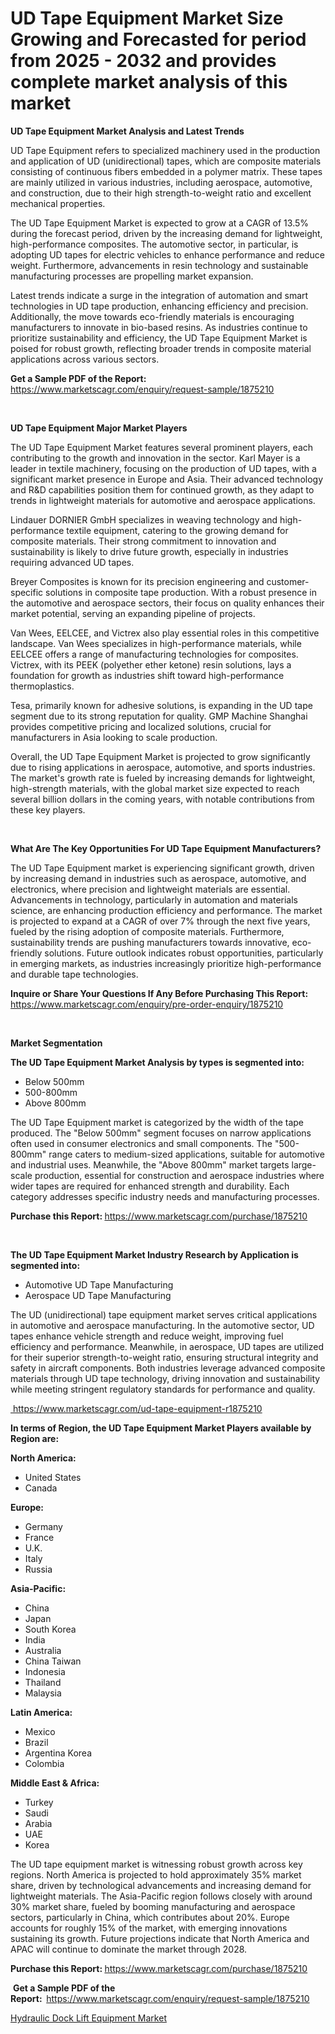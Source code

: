 <p><h1>UD Tape Equipment Market Size Growing and Forecasted for period from 2025 - 2032 and provides complete market analysis of this market</h1></p><p><strong>UD Tape Equipment Market Analysis and Latest Trends</strong></p>
<p><p>UD Tape Equipment refers to specialized machinery used in the production and application of UD (unidirectional) tapes, which are composite materials consisting of continuous fibers embedded in a polymer matrix. These tapes are mainly utilized in various industries, including aerospace, automotive, and construction, due to their high strength-to-weight ratio and excellent mechanical properties.</p><p>The UD Tape Equipment Market is expected to grow at a CAGR of 13.5% during the forecast period, driven by the increasing demand for lightweight, high-performance composites. The automotive sector, in particular, is adopting UD tapes for electric vehicles to enhance performance and reduce weight. Furthermore, advancements in resin technology and sustainable manufacturing processes are propelling market expansion.</p><p>Latest trends indicate a surge in the integration of automation and smart technologies in UD tape production, enhancing efficiency and precision. Additionally, the move towards eco-friendly materials is encouraging manufacturers to innovate in bio-based resins. As industries continue to prioritize sustainability and efficiency, the UD Tape Equipment Market is poised for robust growth, reflecting broader trends in composite material applications across various sectors.</p></p>
<p><strong>Get a Sample PDF of the Report:&nbsp;</strong> <a href="https://www.marketscagr.com/enquiry/request-sample/1875210?utm_campaign=1835&utm_medium=2&utm_source=Github&utm_content=ia&utm_term=28022025&utm_id=ud-tape-equipment">https://www.marketscagr.com/enquiry/request-sample/1875210</a></p>
<p>&nbsp;</p>
<p><strong>UD Tape Equipment Major Market Players</strong></p>
<p><p>The UD Tape Equipment Market features several prominent players, each contributing to the growth and innovation in the sector. Karl Mayer is a leader in textile machinery, focusing on the production of UD tapes, with a significant market presence in Europe and Asia. Their advanced technology and R&D capabilities position them for continued growth, as they adapt to trends in lightweight materials for automotive and aerospace applications.</p><p>Lindauer DORNIER GmbH specializes in weaving technology and high-performance textile equipment, catering to the growing demand for composite materials. Their strong commitment to innovation and sustainability is likely to drive future growth, especially in industries requiring advanced UD tapes.</p><p>Breyer Composites is known for its precision engineering and customer-specific solutions in composite tape production. With a robust presence in the automotive and aerospace sectors, their focus on quality enhances their market potential, serving an expanding pipeline of projects.</p><p>Van Wees, EELCEE, and Victrex also play essential roles in this competitive landscape. Van Wees specializes in high-performance materials, while EELCEE offers a range of manufacturing technologies for composites. Victrex, with its PEEK (polyether ether ketone) resin solutions, lays a foundation for growth as industries shift toward high-performance thermoplastics.</p><p>Tesa, primarily known for adhesive solutions, is expanding in the UD tape segment due to its strong reputation for quality. GMP Machine Shanghai provides competitive pricing and localized solutions, crucial for manufacturers in Asia looking to scale production.</p><p>Overall, the UD Tape Equipment Market is projected to grow significantly due to rising applications in aerospace, automotive, and sports industries. The market's growth rate is fueled by increasing demands for lightweight, high-strength materials, with the global market size expected to reach several billion dollars in the coming years, with notable contributions from these key players.</p></p>
<p>&nbsp;</p>
<p><strong>What Are The Key Opportunities For UD Tape Equipment Manufacturers?</strong></p>
<p><p>The UD Tape Equipment market is experiencing significant growth, driven by increasing demand in industries such as aerospace, automotive, and electronics, where precision and lightweight materials are essential. Advancements in technology, particularly in automation and materials science, are enhancing production efficiency and performance. The market is projected to expand at a CAGR of over 7% through the next five years, fueled by the rising adoption of composite materials. Furthermore, sustainability trends are pushing manufacturers towards innovative, eco-friendly solutions. Future outlook indicates robust opportunities, particularly in emerging markets, as industries increasingly prioritize high-performance and durable tape technologies.</p></p>
<p><strong>Inquire or Share Your Questions If Any Before Purchasing This Report:</strong> <a href="https://www.marketscagr.com/enquiry/pre-order-enquiry/1875210?utm_campaign=1835&utm_medium=2&utm_source=Github&utm_content=ia&utm_term=28022025&utm_id=ud-tape-equipment">https://www.marketscagr.com/enquiry/pre-order-enquiry/1875210</a></p>
<p>&nbsp;</p>
<p><strong>Market Segmentation</strong></p>
<p><strong>The UD Tape Equipment Market Analysis by types is segmented into:</strong></p>
<p><ul><li>Below 500mm</li><li>500-800mm</li><li>Above 800mm</li></ul></p>
<p><p>The UD Tape Equipment market is categorized by the width of the tape produced. The "Below 500mm" segment focuses on narrow applications often used in consumer electronics and small components. The "500-800mm" range caters to medium-sized applications, suitable for automotive and industrial uses. Meanwhile, the "Above 800mm" market targets large-scale production, essential for construction and aerospace industries where wider tapes are required for enhanced strength and durability. Each category addresses specific industry needs and manufacturing processes.</p></p>
<p><strong>Purchase this Report:&nbsp;</strong><a href="https://www.marketscagr.com/purchase/1875210?utm_campaign=1835&utm_medium=2&utm_source=Github&utm_content=ia&utm_term=28022025&utm_id=ud-tape-equipment">https://www.marketscagr.com/purchase/1875210</a></p>
<p>&nbsp;</p>
<p><strong>The UD Tape Equipment Market Industry Research by Application is segmented into:</strong></p>
<p><ul><li>Automotive UD Tape Manufacturing</li><li>Aerospace UD Tape Manufacturing</li></ul></p>
<p><p>The UD (unidirectional) tape equipment market serves critical applications in automotive and aerospace manufacturing. In the automotive sector, UD tapes enhance vehicle strength and reduce weight, improving fuel efficiency and performance. Meanwhile, in aerospace, UD tapes are utilized for their superior strength-to-weight ratio, ensuring structural integrity and safety in aircraft components. Both industries leverage advanced composite materials through UD tape technology, driving innovation and sustainability while meeting stringent regulatory standards for performance and quality.</p></p>
<p><a href="https://www.marketscagr.com/ud-tape-equipment-r1875210?utm_campaign=1835&utm_medium=2&utm_source=Github&utm_content=ia&utm_term=28022025&utm_id=ud-tape-equipment">&nbsp;https://www.marketscagr.com/ud-tape-equipment-r1875210</a></p>
<p><strong>In terms of Region, the UD Tape Equipment Market Players available by Region are:</strong></p>
<p>
    <p> <strong> North America: </strong>
        <ul>
            <li>United States</li>
            <li>Canada</li>
        </ul>
        </p> 
    <p> <strong> Europe: </strong>
        <ul>
            <li>Germany</li>
            <li>France</li>
            <li>U.K.</li>
            <li>Italy</li>
            <li>Russia</li>
        </ul>
        </p> 
    <p> <strong> Asia-Pacific: </strong>
        <ul>
            <li>China</li>
            <li>Japan</li>
            <li>South Korea</li>
            <li>India</li>
            <li>Australia</li>
            <li>China Taiwan</li>
            <li>Indonesia</li>
            <li>Thailand</li>
            <li>Malaysia</li>
        </ul>
        </p> 
    <p> <strong> Latin America: </strong>
        <ul>
            <li>Mexico</li>
            <li>Brazil</li>
            <li>Argentina Korea</li>
            <li>Colombia</li>
        </ul>
        </p> 
    <p> <strong> Middle East & Africa: </strong>
        <ul>
            <li>Turkey</li>
            <li>Saudi</li>
            <li>Arabia</li>
            <li>UAE</li>
            <li>Korea</li>
        </ul>
    </p>
    </p>
<p><p>The UD tape equipment market is witnessing robust growth across key regions. North America is projected to hold approximately 35% market share, driven by technological advancements and increasing demand for lightweight materials. The Asia-Pacific region follows closely with around 30% market share, fueled by booming manufacturing and aerospace sectors, particularly in China, which contributes about 20%. Europe accounts for roughly 15% of the market, with emerging innovations sustaining its growth. Future projections indicate that North America and APAC will continue to dominate the market through 2028.</p></p>
<p><strong>Purchase this Report: </strong><a href="https://www.marketscagr.com/purchase/1875210?utm_campaign=1835&utm_medium=2&utm_source=Github&utm_content=ia&utm_term=28022025&utm_id=ud-tape-equipment">https://www.marketscagr.com/purchase/1875210</a></p>
<p>&nbsp;<strong>Get a Sample PDF of the Report:&nbsp;&nbsp;</strong><a href="https://www.marketscagr.com/enquiry/request-sample/1875210?utm_campaign=1835&utm_medium=2&utm_source=Github&utm_content=ia&utm_term=28022025&utm_id=ud-tape-equipment">https://www.marketscagr.com/enquiry/request-sample/1875210</a></p>
<p><strong></strong></p>
<p><p><a href="https://github.com/cachaskluwe/Market-Research-Report-List-1/blob/main/hydraulic-dock-lift-equipment-market.md?utm_campaign=1835&utm_medium=2&utm_source=Github&utm_content=ia&utm_term=28022025&utm_id=ud-tape-equipment">Hydraulic Dock Lift Equipment Market</a></p></p>